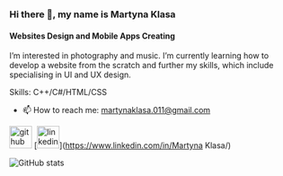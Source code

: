 ### Hi there 👋, my name is Martyna Klasa
#### Websites Design and Mobile Apps Creating
I’m interested in photography and music.
I’m currently learning how to develop a website from the scratch and further my skills, which include specialising in UI and UX design.

Skills: C++/C#/HTML/CSS

- 📫 How to reach me: martynaklasa.011@gmail.com 


[<img src='https://cdn.jsdelivr.net/npm/simple-icons@3.0.1/icons/github.svg' alt='github' height='40'>](https://github.com/mklasam)  [<img src='https://cdn.jsdelivr.net/npm/simple-icons@3.0.1/icons/linkedin.svg' alt='linkedin' height='40'>](https://www.linkedin.com/in/Martyna Klasa/)  

![GitHub stats](https://github-readme-stats.vercel.app/api?username=mklasam&show_icons=true)  


